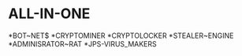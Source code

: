 # ALL-IN-ONE
*BOT~NET$
*CRYPTOMINER
*CRYPTOLOCKER
*STEALER~ENGINE
*ADMINISRATOR~RAT
*JPS-VIRUS_MAKERS
